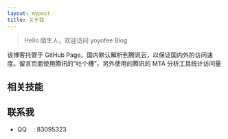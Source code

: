 ```yaml
---
layout: mypost
title: 关于我
---
```


> Hello 陌生人，欢迎访问 yoyofee Blog

该博客托管于 GitHub Page，国内默认解析到腾讯云，以保证国内外的访问速度。留言页面使用腾讯的“吐个槽”，另外使用的腾讯的 MTA 分析工具统计访问量



## 相关技能



## 联系我

- QQ&nbsp;&nbsp;&nbsp;&nbsp;: 83095323


